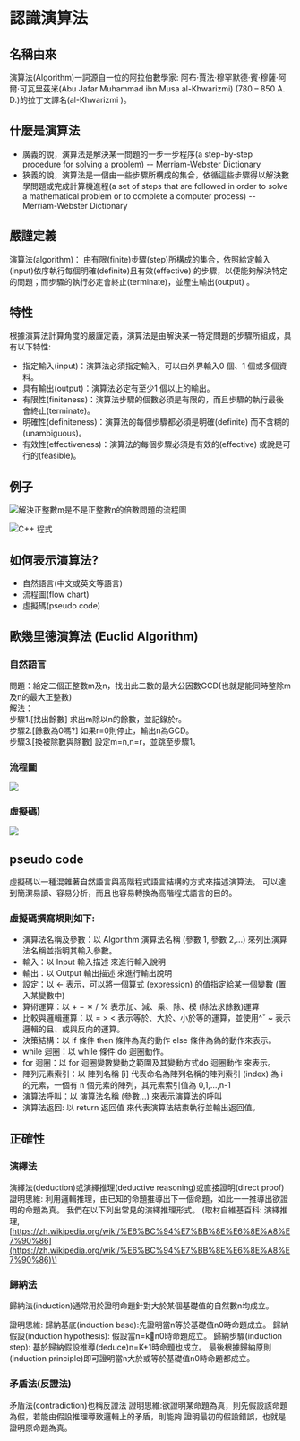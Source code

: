 # 認識演算法

## 名稱由來

演算法\(Algorithm\)一詞源自一位的阿拉伯數學家:  阿布‧賈法‧穆罕默德‧賓‧穆薩‧阿爾‧可瓦里茲米\(Abu Jafar Muhammad ibn Musa al-Khwarizmi\) \(780 – 850 A. D.\)的拉丁文譯名\(al-Khwarizmi \)。

## 什麼是演算法

* 廣義的說，演算法是解決某一問題的一步一步程序\(a step-by-step procedure for solving a problem\) -- Merriam-Webster Dictionary
* 狹義的說，演算法是一個由一些步驟所構成的集合，依循這些步驟得以解決數學問題或完成計算機進程\(a set of steps that are followed in order to solve a mathematical problem or to complete a computer process\) -- Merriam-Webster Dictionary

## 嚴謹定義

演算法\(algorithm\)： 由有限\(finite\)步驟\(step\)所構成的集合，依照給定輸入\(input\)依序執行每個明確\(definite\)且有效\(effective\) 的步驟，以便能夠解決特定的問題；而步驟的執行必定會終止\(terminate\)，並產生輸出\(output\) 。

## 特性

根據演算法計算角度的嚴謹定義，演算法是由解決某一特定問題的步驟所組成，具有以下特性: 

* 指定輸入\(input\)：演算法必須指定輸入，可以由外界輸入0 個、1 個或多個資料。 
* 具有輸出\(output\)：演算法必定有至少1 個以上的輸出。 
* 有限性\(finiteness\)：演算法步驟的個數必須是有限的，而且步驟的執行最後會終止\(terminate\)。 
* 明確性\(definiteness\)：演算法的每個步驟都必須是明確\(definite\) 而不含糊的\(unambiguous\)。
*  有效性\(effectiveness\)：演算法的每個步驟必須是有效的\(effective\) 或說是可行的\(feasible\)。

## 例子

![&#x89E3;&#x6C7A;&#x6B63;&#x6574;&#x6578;m&#x662F;&#x4E0D;&#x662F;&#x6B63;&#x6574;&#x6578;n&#x7684;&#x500D;&#x6578;&#x554F;&#x984C;&#x7684;&#x6D41;&#x7A0B;&#x5716;](../.gitbook/assets/image.png)

![C++ &#x7A0B;&#x5F0F;](../.gitbook/assets/image%20%281%29.png)

## 如何表示演算法?

* 自然語言\(中文或英文等語言\) 
* 流程圖\(flow chart\) 
* 虛擬碼\(pseudo code\)

## 歐幾里德演算法 \(Euclid Algorithm\)

### 自然語言

問題：給定二個正整數m及n，找出此二數的最大公因數GCD\(也就是能同時整除m及n的最大正整數\)  
                                                                                                                                                                                          解法：  
 步驟1.\[找出餘數\]         求出m除以n的餘數，並記錄於r。  
 步驟2.\[餘數為0嗎?\]      如果r=0則停止，輸出n為GCD。  
 步驟3.\[換被除數與除數\]  設定m=n,n=r，並跳至步驟1。

### 流程圖

![](../.gitbook/assets/image%20%282%29.png)

### 虛擬碼\)

![](../.gitbook/assets/image%20%283%29.png)

## pseudo code

虛擬碼以一種混雜著自然語言與高階程式語言結構的方式來描述演算法。                                                                                                                    可以達到簡潔易讀、容易分析，而且也容易轉換為高階程式語言的目的。

### 虛擬碼撰寫規則如下: 

* 演算法名稱及參數：以 Algorithm 演算法名稱 \(參數 1, 參數 2,…\) 來列出演算法名稱並指明其輸入參數。
* 輸入：以 Input 輸入描述 來進行輸入說明
* 輸出：以 Output 輸出描述 來進行輸出說明
* 設定：以 ← 表示，可以將一個算式 \(expression\) 的值指定給某一個變數 \(置入某變數中\)
* 算術運算：以 + − ∗ / % 表示加、減、乘、除、模 \(除法求餘數\)運算
* 比較與邏輯運算：以 = &gt; &lt; 表示等於、大於、小於等的運算，並使用^ˇ ~ 表示邏輯的且、或與反向的運算。
* 決策結構：以 if 條件 then 條件為真的動作 else 條件為偽的動作來表示。
* while 迴圈：以 while 條件 do 迴圈動作。
* for 迴圈：以 for 迴圈變數變動之範圍及其變動方式do 迴圈動作 來表示。
* 陣列元素索引：以 陣列名稱 \[i\] 代表命名為陣列名稱的陣列索引 \(index\) 為 i 的元素，一個有 n 個元素的陣列，其元素索引值為 0,1,…,n-1
* 演算法呼叫：以 演算法名稱 \(參數…\) 來表示演算法的呼叫
* 演算法返回: 以 return 返回值 來代表演算法結束執行並輸出返回值。

## 正確性

### 演繹法

演繹法\(deduction\)或演繹推理\(deductive reasoning\)或直接證明\(direct proof\) 證明思維: 利用邏輯推理，由已知的命題推導出下一個命題，如此一一推導出欲證明的命題為真。 我們在以下列出常見的演繹推理形式。 \(取材自維基百科: 演繹推理, [https://zh.wikipedia.org/wiki/%E6%BC%94%E7%BB%8E%E6%8E%A8%E7%90%86](https://zh.wikipedia.org/wiki/%E6%BC%94%E7%BB%8E%E6%8E%A8%E7%90%86)\)

### 歸納法

歸納法\(induction\)通常用於證明命題針對大於某個基礎值的自然數n均成立。

證明思維: 歸納基底\(induction base\):先證明當n等於基礎值n0時命題成立。 歸納假設\(induction hypothesis\): 假設當n=kn0時命題成立。 歸納步驟\(induction step\): 基於歸納假設推導\(deduce\)n=K+1時命題也成立。 最後根據歸納原則\(induction principle\)即可證明當n大於或等於基礎值n0時命題都成立。

### 矛盾法\(反證法\)

矛盾法\(contradiction\)也稱反證法 證明思維:欲證明某命題為真，則先假設該命題為假，若能由假設推理導致邏輯上的矛盾，則能夠 證明最初的假設錯誤，也就是證明原命題為真。

